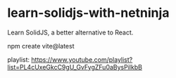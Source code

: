 # learn-solidjs-with-netninja
Learn SolidJS, a better alternative to React.  
  
npm create vite@latest  

playlist: https://www.youtube.com/playlist?list=PL4cUxeGkcC9gU_GvFygZFu0aBysPilkbB